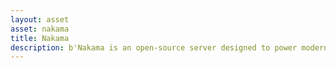 ```yaml
---
layout: asset
asset: nakama
title: Nakama
description: b'Nakama is an open-source server designed to power modern games and apps. Features include user accounts, chat, social, matchmaker, realtime multiplayer, and much more. This client implements the full API and socket options with the server.'
---
```


